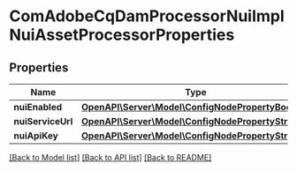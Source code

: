 # ComAdobeCqDamProcessorNuiImplNuiAssetProcessorProperties

## Properties
Name | Type | Description | Notes
------------ | ------------- | ------------- | -------------
**nuiEnabled** | [**OpenAPI\Server\Model\ConfigNodePropertyBoolean**](ConfigNodePropertyBoolean.md) |  | [optional] 
**nuiServiceUrl** | [**OpenAPI\Server\Model\ConfigNodePropertyString**](ConfigNodePropertyString.md) |  | [optional] 
**nuiApiKey** | [**OpenAPI\Server\Model\ConfigNodePropertyString**](ConfigNodePropertyString.md) |  | [optional] 

[[Back to Model list]](../README.md#documentation-for-models) [[Back to API list]](../README.md#documentation-for-api-endpoints) [[Back to README]](../README.md)


